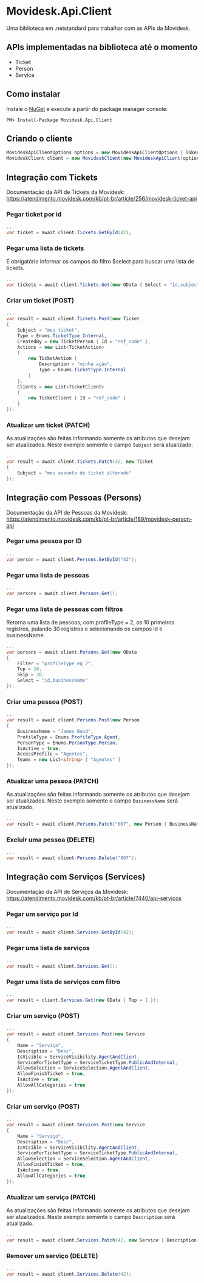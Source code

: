 # Movidesk.Api.Client

Uma biblioteca em .netstandard para trabalhar com as APIs da Movidesk.

## APIs implementadas na biblioteca até o momento

* Ticket
* Person
* Service

## Como instalar

Instale o [NuGet](https://docs.microsoft.com/pt-br/nuget/install-nuget-client-tools) e execute a partir do package manager console:
```
PM> Install-Package Movidesk.Api.Client
```

## Criando o cliente

```c#
MovideskApiClientOptions options = new MovideskApiClientOptions { Token = "movidesk-token" };
MovideskClient client = new MovideskClient(new MovideskApiClient(options));
```

## Integração com Tickets

Documentação da API de Tickets da Movidesk: https://atendimento.movidesk.com/kb/pt-br/article/256/movidesk-ticket-api

### Pegar ticket por id
```c#
...
var ticket = await client.Tickets.GetById(42);
```

### Pegar uma lista de tickets
É obrigatório informar os campos do filtro $select para buscar uma lista de tickets.
```c#
...
var tickets = await client.Tickets.Get(new OData { Select = "id,subject" });
```

### Criar um ticket (POST)
```c#
...
var result = await client.Tickets.Post(new Ticket 
{
    Subject = "meu ticket",
    Type = Enums.TicketType.Internal,
    CreatedBy = new TicketPerson { Id = "ref_code" },
    Actions = new List<TicketAction>
    {
        new TicketAction {
            Description = "minha ação",
            Type = Enums.TicketType.Internal
        }
    },
    Clients = new List<TicketClient>
    {
        new TicketClient { Id = "ref_code" }
    }
});
```

### Atualizar um ticket (PATCH)
As atualizações são feitas informando somente os atributos que desejam ser atualizados. Neste exemplo somente o campo `Subject` será atualizado.
```c#
...
var result = await client.Tickets.Patch(42, new Ticket
{
    Subject = "meu assunto de ticket alterado"
});
```

## Integração com Pessoas (Persons)

Documentação da API de Pessoas da Movidesk: https://atendimento.movidesk.com/kb/pt-br/article/189/movidesk-person-api

### Pegar uma pessoa por ID
```c#
...
var person = await client.Persons.GetById("42");
```

### Pegar uma lista de pessoas
```c#
...
var persons = await client.Persons.Get();
```

### Pegar uma lista de pessoas com filtros
Retorna uma lista de pessoas, com profileType = 2, os 10 primeiros registros, pulando 30 registros e selecionando os campos id e businessName.
```c#
...
var persons = await client.Persons.Get(new OData
{
    Filter = "profileType eq 2",
    Top = 10,
    Skip = 30,
    Select = "id,businessName"
});
```

### Criar uma pessoa (POST)
```c#
...
var result = await client.Persons.Post(new Person
{
    BusinessName = "James Bond",
    ProfileType = Enums.ProfileType.Agent,
    PersonType = Enums.PersonType.Person,
    IsActive = true,
    AccessProfile = "Agentes",
    Teams = new List<string> { "Agentes" }
});
```
### Atualizar uma pessoa (PATCH)
As atualizações são feitas informando somente os atributos que desejam ser atualizados. Neste exemplo somente o campo `BusinessName` será atualizado.
```c#
...
var result = await client.Persons.Patch("007", new Person { BusinessName = "Bond, James Bond" });
```

### Excluir uma pessoa (DELETE)
```c#
...
var result = await client.Persons.Delete("007");
```

## Integração com Serviços (Services)
Documentação da API de Serviços da Movidesk: https://atendimento.movidesk.com/kb/pt-br/article/7440/api-servicos

### Pegar um serviço por Id
```c#
...
var result = await client.Services.GetById(42);
```

### Pegar uma lista de serviços
```c#
...
var result = await client.Services.Get();
```

### Pegar uma lista de serviços com filtro
```c#
...
var result = client.Services.Get(new OData { Top = 1 });
```

### Criar um serviço (POST)
```c#
...
var result = await client.Services.Post(new Service
{
    Name = "Serviço",
    Description = "Desc",
    IsVisible = ServiceVisibility.AgentAndClient,
    ServiceForTicketType = ServiceTicketType.PublicAndInternal,
    AllowSelection = ServiceSelection.AgentAndClient,
    AllowFinishTicket = true,
    IsActive = true,
    AllowAllCategories = true
});
```

### Criar um serviço (POST)
```c#
...
var result = await client.Services.Post(new Service
{
    Name = "Serviço",
    Description = "Desc",
    IsVisible = ServiceVisibility.AgentAndClient,
    ServiceForTicketType = ServiceTicketType.PublicAndInternal,
    AllowSelection = ServiceSelection.AgentAndClient,
    AllowFinishTicket = true,
    IsActive = true,
    AllowAllCategories = true
});
```

### Atualizar um serviço (PATCH)
As atualizações são feitas informando somente os atributos que desejam ser atualizados. Neste exemplo somente o campo `Description` será atualizado.

```c#
...
var result = await client.Services.Patch(42, new Service { Description = "Nova descrição" });
```

### Remover um serviço (DELETE)

```c#
...
var result = await client.Services.Delete(42);
```
